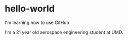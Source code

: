 # hello-world
I'm learning how to use GitHub

I'm a 21 year old aerospace engineering student at UMD.
